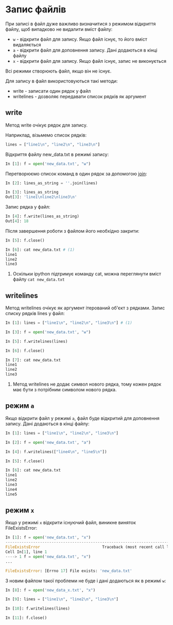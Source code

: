 # Запис файлів

При записі в файл дуже важливо визначитися з режимом відкриття файлу, щоб
випадково не видалити вміст файлу:

* `w` - відкрити файл для запису. Якщо файл існує, то його вміст видаляється
* `a` - відкрити файл для доповнення запису. Дані додаються в кінці файлу
* `x` - відкрити файл для запису. Якщо файл існує, запис не виконується

Всі режими створюють файл, якщо він не існує.

Для запису в файл використовуються такі методи:

* write - записати один рядок у файл
* writelines - дозволяє передавати список рядків як аргумент

## write

Метод write очікує рядок для запису.

Наприклад, візьмемо список рядків:

```python
lines = ["line1\n", "line2\n", "line3\n"]
```

Відкриття файлу new_data.txt в режимі запису:

```python
In [1]: f = open('new_data.txt', "w")

```

Перетворюємо список команд в один рядок за допомогою [join](/reference/string/methods/join/):

```python
In [2]: lines_as_string = ''.join(lines)

In [3]: lines_as_string
Out[3]: 'line1\nline2\nline3\n'
```

Запис рядка у файл:

```python
In [4]: f.write(lines_as_string)
Out[4]: 18
```

Після завершення роботи з файлом його необхідно закрити:
```python
In [5]: f.close()

In [6]: cat new_data.txt # (1)
line1
line2
line3
```

1. Оскільки ipython підтримує команду cat, можна переглянути вміст файлу `cat new_data.txt`


## writelines


Метод writelines очікує як аргумент ітерований об'єкт з рядками.
Запис списку рядків lines у файл:

```python
In [1]: lines = ["line1\n", "line2\n", "line3\n"] # (1)

In [3]: f = open('new_data.txt', "w")

In [5]: f.writelines(lines)

In [6]: f.close()

In [7]: cat new_data.txt
line1
line2
line3
```

1. Метод writelines не додає символ нового рядка, тому кожен рядок має бути з потрібним символом нового рядка.

## режим `a`

Якщо відкрити файл у режимі `a`, файл буде відкритий для доповнення запису. Дані додаються в кінці файлу:

```python
In [1]: lines = ["line1\n", "line2\n", "line3\n"]

In [2]: f = open('new_data.txt', "a")

In [4]: f.writelines(["line4\n", "line5\n"])

In [5]: f.close()

In [6]: cat new_data.txt
line1
line2
line3
line4
line5
```

## режим `x`

Якщо у режимі `x` відкрити існуючий файл, виникне виняток FileExistsError:

```python
In [1]: f = open('new_data.txt', "x")
---------------------------------------------------------------------------
FileExistsError                           Traceback (most recent call last)
Cell In[1], line 1
----> 1 f = open('new_data.txt', "x")
...

FileExistsError: [Errno 17] File exists: 'new_data.txt'
```

З новим файлом такої проблеми не буде і дані додаються як в режимі `w`:
```python
In [8]: f = open('new_data_x.txt', "x")

In [9]: lines = ["line1\n", "line2\n", "line3\n"]

In [10]: f.writelines(lines)

In [11]: f.close()
```

